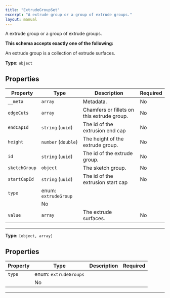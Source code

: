 ```yaml
---
title: "ExtrudeGroupSet"
excerpt: "A extrude group or a group of extrude groups."
layout: manual
---
```


A extrude group or a group of extrude groups.




**This schema accepts exactly one of the following:**

An extrude group is a collection of extrude surfaces.


**Type:** `object`




## Properties

| Property | Type | Description | Required |
|----------|------|-------------|----------|
| `__meta` |`array`| Metadata. | No |
| `edgeCuts` |`array`| Chamfers or fillets on this extrude group. | No |
| `endCapId` |`string` (`uuid`)| The id of the extrusion end cap | No |
| `height` |`number` (`double`)| The height of the extrude group. | No |
| `id` |`string` (`uuid`)| The id of the extrude group. | No |
| `sketchGroup` |`object`| The sketch group. | No |
| `startCapId` |`string` (`uuid`)| The id of the extrusion start cap | No |
| `type` |enum: `extrudeGroup`
|  | No |
| `value` |`array`| The extrude surfaces. | No |


----


**Type:** `[object, array]`




## Properties

| Property | Type | Description | Required |
|----------|------|-------------|----------|
| `type` |enum: `extrudeGroups`
|  | No |


----




